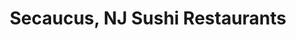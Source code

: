 ---
layout: city
title: Secaucus, NJ Sushi Restaurants
permalink: /new-jersey/secaucus/
stateAbbr: NJ
stateName: New Jersey
cityName: Secaucus

---